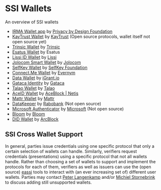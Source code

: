 # SSI Wallets
An overview of SSI wallets

- [IRMA Wallet app](https://irma.app/docs/irma-app/) by [Privacy by Design Foundation](https://privacybydesign.foundation/)
- [KayTrust Wallet](https://kaytrust.id/download) by [KayTrust](https://github.com/KayTrust) (Open source protocols, wallet itself not open source yet)
- [Trinsic Wallet](https://trinsic.id/trinsic-wallet/) by [Trinsic](https://github.com/trinsic-id)
- [Esatus Wallet](https://esatus.com/esatus-ssi-wallet-app-ab-sofort-fuer-ios-und-android-verfuegbar/?lang=en) by Esatus
- [Lissi ID Wallet](https://lissi.id/mobile) by [Lissi](https://github.com/lissi)
- [Jolocom Smart Wallet](https://jolocom.io/solution/) by [Jolocom](https://github.com/jolocom)
- [SelfKey Wallet](https://selfkey.org/self-sovereign-identity/) by [SelfKey Foundation](https://github.com/SelfKeyFoundation)
- [Connect.Me Wallet](https://try.connect.me/) by [Evernym](https://github.com/evernym)
- [Data Wallet](https://igrant.io/datawallet.html) by [iGrant.io](https://github.com/L3-iGrant)
- [Gataca Identity](https://gataca.io/products/) by [Gataca](https://github.com/gataca-io)
- [Talao Wallet](https://talao.io/) by [Talao](https://github.com/TalaoDAO)
- [AceID Wallet](https://www.aceblock.com/modules/aceid/) by [AceBlock | Netis](https://github.com/aceblockID)
- [Mattr Wallet](https://learn.mattr.global/tutorials/get-started/wallet) by [Mattr](https://github.com/mattrglobal)
- [DataKeeper](https://datakeeper.nl/) by [Rabobank](https://github.com/rabobank-nederland) (Not open source)
- [Microsoft Authenticator](https://www.microsoft.com/en-us/security/mobile-authenticator-app) by [Microsoft](https://github.com/microsoft) (Not open source)
- [Bloom](https://bloom.co/download/) by [Bloom](https://github.com/hellobloom)
- [DID Wallet](https://www.arcblock.io/en/decentralized-identity) by [ArcBlock](https://github.com/ArcBlock)

## SSI Cross Wallet Support
In general, parties issue credentials using one specific protocol that only a certain selection of wallets can handle. Similarly, verifiers request credentials (presentations) using a specific protocol that not all wallets handle. Rather than choosing a set of wallets to support and implement the protocols for each of them, verifiers as well as issuers can use the (open source) [eassi](https://eassi.ssi-lab.nl/docs/about) tools to interact with (an ever increasing set of) different user wallets. Parties may contact [Peter Langenkamp](mailto:peter.langenkamp@tno.nl) and/or [Michiel Stornebrink](mailto:michiel.stornebrink@tno.nl) to discuss adding still unsupported wallets.
